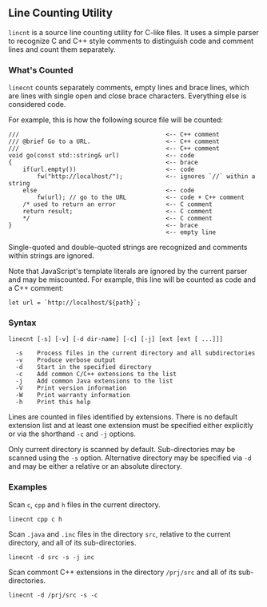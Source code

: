 ## Line Counting Utility

`lincnt` is a source line counting utility for C-like files. It uses a simple
parser to recognize C and C++ style comments to distinguish code and comment
lines and count them separately.

### What's Counted

`linecnt` counts separately comments, empty lines and brace lines, which are
lines with single open and close brace characters. Everything else is considered
code.

For example, this is how the following source file will be counted:

    ///                                         <-- C++ comment
    /// @brief Go to a URL.                     <-- C++ comment
    ///                                         <-- C++ comment
    void go(const std::string& url)             <-- code
    {                                           <-- brace
        if(url.empty())                         <-- code
            fw("http://localhost/");            <-- ignores `//` within a string
        else                                    <-- code
            fw(url); // go to the URL           <-- code + C++ comment
        /* used to return an error              <-- C comment
        return result;                          <-- C comment
        */                                      <-- C comment
    }                                           <-- brace
                                                <-- empty line

Single-quoted and double-quoted strings are recognized and comments within
strings are ignored.

Note that JavaScript's template literals are ignored by the current parser
and may be miscounted. For example, this line will be counted as code and a
C++ comment:

    let url = `http://localhost/${path}`;

### Syntax

    linecnt [-s] [-v] [-d dir-name] [-c] [-j] [ext [ext [ ...]]]

      -s    Process files in the current directory and all subdirectories
      -v    Produce verbose output
      -d    Start in the specified directory
      -c    Add common C/C++ extensions to the list
      -j    Add common Java extensions to the list
      -V    Print version information
      -W    Print warranty information
      -h    Print this help

Lines are counted in files identified by extensions. There is no default extension
list and at least one extension must be specified either explicitly or via the
shorthand `-c` and `-j` options.

Only current directory is scanned by default. Sub-directories may be scanned using
the `-s` option. Alternative directory may be specified via `-d` and may be either
a relative or an absolute directory.

### Examples

Scan `c`, `cpp` and `h` files in the current directory.

    linecnt cpp c h

Scan `.java` and `.inc` files in the directory `src`, relative to the current
directory, and all of its sub-directories.

    linecnt -d src -s -j inc

Scan commont C++ extensions in the directory `/prj/src` and all of its sub-directories.

    linecnt -d /prj/src -s -c

